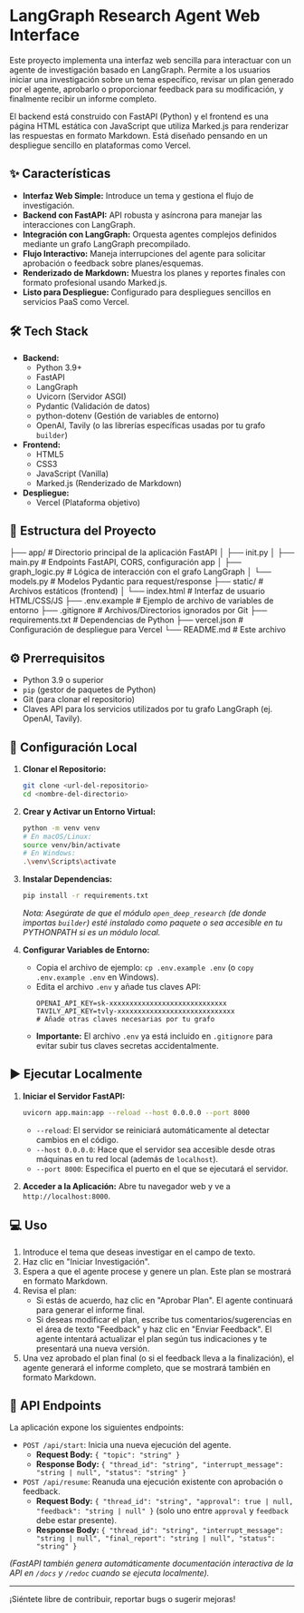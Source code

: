 # LangGraph Research Agent Web Interface

Este proyecto implementa una interfaz web sencilla para interactuar con un agente de investigación basado en LangGraph. Permite a los usuarios iniciar una investigación sobre un tema específico, revisar un plan generado por el agente, aprobarlo o proporcionar feedback para su modificación, y finalmente recibir un informe completo.

El backend está construido con FastAPI (Python) y el frontend es una página HTML estática con JavaScript que utiliza Marked.js para renderizar las respuestas en formato Markdown. Está diseñado pensando en un despliegue sencillo en plataformas como Vercel.

## ✨ Características

* **Interfaz Web Simple:** Introduce un tema y gestiona el flujo de investigación.
* **Backend con FastAPI:** API robusta y asíncrona para manejar las interacciones con LangGraph.
* **Integración con LangGraph:** Orquesta agentes complejos definidos mediante un grafo LangGraph precompilado.
* **Flujo Interactivo:** Maneja interrupciones del agente para solicitar aprobación o feedback sobre planes/esquemas.
* **Renderizado de Markdown:** Muestra los planes y reportes finales con formato profesional usando Marked.js.
* **Listo para Despliegue:** Configurado para despliegues sencillos en servicios PaaS como Vercel.

## 🛠️ Tech Stack

* **Backend:**
    * Python 3.9+
    * FastAPI
    * LangGraph
    * Uvicorn (Servidor ASGI)
    * Pydantic (Validación de datos)
    * python-dotenv (Gestión de variables de entorno)
    * OpenAI, Tavily (o las librerías específicas usadas por tu grafo `builder`)
* **Frontend:**
    * HTML5
    * CSS3
    * JavaScript (Vanilla)
    * Marked.js (Renderizado de Markdown)
* **Despliegue:**
    * Vercel (Plataforma objetivo)

## 📁 Estructura del Proyecto

├── app/                    # Directorio principal de la aplicación FastAPI
│   ├── init.py
│   ├── main.py             # Endpoints FastAPI, CORS, configuración app
│   ├── graph_logic.py      # Lógica de interacción con el grafo LangGraph
│   └── models.py           # Modelos Pydantic para request/response
├── static/                 # Archivos estáticos (frontend)
│   └── index.html          # Interfaz de usuario HTML/CSS/JS
├── .env.example            # Ejemplo de archivo de variables de entorno
├── .gitignore              # Archivos/Directorios ignorados por Git
├── requirements.txt        # Dependencias de Python
├── vercel.json             # Configuración de despliegue para Vercel
└── README.md               # Este archivo

## ⚙️ Prerrequisitos

* Python 3.9 o superior
* `pip` (gestor de paquetes de Python)
* Git (para clonar el repositorio)
* Claves API para los servicios utilizados por tu grafo LangGraph (ej. OpenAI, Tavily).

## 🚀 Configuración Local

1.  **Clonar el Repositorio:**
    ```bash
    git clone <url-del-repositorio>
    cd <nombre-del-directorio>
    ```

2.  **Crear y Activar un Entorno Virtual:**
    ```bash
    python -m venv venv
    # En macOS/Linux:
    source venv/bin/activate
    # En Windows:
    .\venv\Scripts\activate
    ```

3.  **Instalar Dependencias:**
    ```bash
    pip install -r requirements.txt
    ```
    *Nota: Asegúrate de que el módulo `open_deep_research` (de donde importas `builder`) esté instalado como paquete o sea accesible en tu PYTHONPATH si es un módulo local.*

4.  **Configurar Variables de Entorno:**
    * Copia el archivo de ejemplo: `cp .env.example .env` (o `copy .env.example .env` en Windows).
    * Edita el archivo `.env` y añade tus claves API:
        ```dotenv
        OPENAI_API_KEY=sk-xxxxxxxxxxxxxxxxxxxxxxxxxxxxx
        TAVILY_API_KEY=tvly-xxxxxxxxxxxxxxxxxxxxxxxxxxxxx
        # Añade otras claves necesarias por tu grafo
        ```
    * **Importante:** El archivo `.env` ya está incluido en `.gitignore` para evitar subir tus claves secretas accidentalmente.

## ▶️ Ejecutar Localmente

1.  **Iniciar el Servidor FastAPI:**
    ```bash
    uvicorn app.main:app --reload --host 0.0.0.0 --port 8000
    ```
    * `--reload`: El servidor se reiniciará automáticamente al detectar cambios en el código.
    * `--host 0.0.0.0`: Hace que el servidor sea accesible desde otras máquinas en tu red local (además de `localhost`).
    * `--port 8000`: Especifica el puerto en el que se ejecutará el servidor.

2.  **Acceder a la Aplicación:**
    Abre tu navegador web y ve a `http://localhost:8000`.

## 💻 Uso

1.  Introduce el tema que deseas investigar en el campo de texto.
2.  Haz clic en "Iniciar Investigación".
3.  Espera a que el agente procese y genere un plan. Este plan se mostrará en formato Markdown.
4.  Revisa el plan:
    * Si estás de acuerdo, haz clic en "Aprobar Plan". El agente continuará para generar el informe final.
    * Si deseas modificar el plan, escribe tus comentarios/sugerencias en el área de texto "Feedback" y haz clic en "Enviar Feedback". El agente intentará actualizar el plan según tus indicaciones y te presentará una nueva versión.
5.  Una vez aprobado el plan final (o si el feedback lleva a la finalización), el agente generará el informe completo, que se mostrará también en formato Markdown.

## 🔗 API Endpoints

La aplicación expone los siguientes endpoints:

* `POST /api/start`: Inicia una nueva ejecución del agente.
    * **Request Body:** `{ "topic": "string" }`
    * **Response Body:** `{ "thread_id": "string", "interrupt_message": "string | null", "status": "string" }`
* `POST /api/resume`: Reanuda una ejecución existente con aprobación o feedback.
    * **Request Body:** `{ "thread_id": "string", "approval": true | null, "feedback": "string | null" }` (solo uno entre `approval` y `feedback` debe estar presente).
    * **Response Body:** `{ "thread_id": "string", "interrupt_message": "string | null", "final_report": "string | null", "status": "string" }`

*(FastAPI también genera automáticamente documentación interactiva de la API en `/docs` y `/redoc` cuando se ejecuta localmente).*

---

¡Siéntete libre de contribuir, reportar bugs o sugerir mejoras!